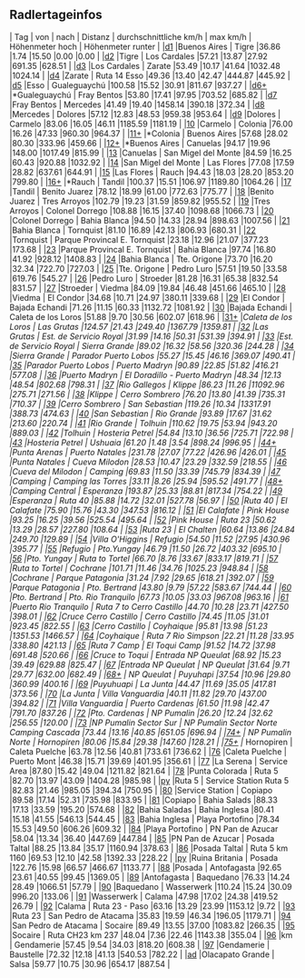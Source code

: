 
## Radlertageinfos 

| Tag | von | nach | Distanz | durchschnittliche km/h | max km/h | Höhenmeter hoch | Höhenmeter runter |
|[d1](http://www.latinamerica.bike/track/dd1) |Buenos Aires | Tigre |36.86 |1.74 |15.50 |0.00 |0.00 |
|[d2](http://www.latinamerica.bike/track/dd2) |Tigre | Los Cardales |57.21 |13.87 |27.92 |691.35 |628.51 |
|[d3](http://www.latinamerica.bike/track/dd3) |Los Cardales | Zarate |53.49 |10.17 |41.64 |1032.48 |1024.14 |
|[d4](http://www.latinamerica.bike/track/dd4) |Zarate | Ruta 14 Esso |49.36 |13.40 |42.47 |444.87 |445.92 |
|[d5](http://www.latinamerica.bike/track/dd5) |Esso | Gualeguaychú |100.58 |15.52 |30.91 |811.67 |937.27 |
|[d6+](http://www.latinamerica.bike/track/dd6) |*Gualeguaychú | Fray Bentos |53.80 |17.41 |97.95 |703.52 |685.82 |
|[d7](http://www.latinamerica.bike/track/dd7) |Fray Bentos | Mercedes |41.49 |19.40 |1458.14 |390.18 |372.34 |
|[d8](http://www.latinamerica.bike/track/dd8) |Mercedes | Dolores |57.12 |12.83 |48.53 |959.38 |953.64 |
|[d9](http://www.latinamerica.bike/track/dd9) |Dolores | Carmelo |83.06 |16.05 |46.11 |1185.59 |1181.19 |
|[10](http://www.latinamerica.bike/track/d10) |Carmelo | Colonia |76.00 |16.26 |47.33 |960.30 |964.37 |
|[11+](http://www.latinamerica.bike/track/d11) |*Colonia | Buenos Aires |57.68 |28.02 |80.30 |333.96 |459.66 |
|[12+](http://www.latinamerica.bike/track/d12) |*Buenos Aires | Canuelas |94.17 |19.96 |148.00 |1017.49 |815.99 |
|[13](http://www.latinamerica.bike/track/d13) |Canuelas | San Migel del Monte |84.59 |16.25 |60.43 |920.88 |1032.92 |
|[14](http://www.latinamerica.bike/track/d14) |San Migel del Monte | Las Flores |77.08 |17.59 |28.82 |637.61 |644.91 |
|[15](http://www.latinamerica.bike/track/d15) |Las Flores | Rauch |94.43 |18.03 |28.20 |853.20 |799.80 |
|[16+](http://www.latinamerica.bike/track/d16) |*Rauch | Tandil |100.37 |15.51 |106.97 |1189.80 |1064.26 |
|[17](http://www.latinamerica.bike/track/d17) |Tandil | Benito Juarez |78.12 |18.99 |61.00 |772.63 |775.77 |
|[18](http://www.latinamerica.bike/track/d18) |Benito Juarez | Tres Arroyos |102.79 |19.23 |31.59 |859.82 |955.52 |
|[19](http://www.latinamerica.bike/track/d19) |Tres Arroyos | Colonel Dorrego |108.88 |16.15 |37.40 |1098.68 |1066.73 |
|[20](http://www.latinamerica.bike/track/d20) |Colonel Dorrego | Bahia Blanca |94.50 |14.33 |28.94 |898.63 |1007.56 |
|[21](http://www.latinamerica.bike/track/d21) |Bahia Blanca | Tornquist |81.10 |16.89 |42.13 |806.93 |680.31 |
|[22](http://www.latinamerica.bike/track/d22) |Tornquist | Parque Provincal E. Tornquist |23.18 |12.96 |21.07 |377.23 |173.68 |
|[23](http://www.latinamerica.bike/track/d23) |Parque Provincal E. Tornquist | Bahia Blanca |97.74 |16.80 |41.92 |928.12 |1408.83 |
|[24](http://www.latinamerica.bike/track/d24) |Bahia Blanca | Tte. Origone |73.70 |16.20 |32.34 |722.70 |727.03 |
|[25](http://www.latinamerica.bike/track/d25) |Tte. Origone | Pedro Luro |57.51 |19.50 |33.58 |619.76 |545.27 |
|[26](http://www.latinamerica.bike/track/d26) |Pedro Luro | Stroeder |81.28 |16.31 |65.38 |832.54 |831.57 |
|[27](http://www.latinamerica.bike/track/d27) |Stroeder | Viedma |84.09 |19.84 |46.48 |451.66 |465.10 |
|[28](http://www.latinamerica.bike/track/d28) |Viedma | El Condor |34.68 |10.71 |24.97 |380.11 |339.68 |
|[29](http://www.latinamerica.bike/track/d29) |El Condor | Bajada Echandi |71.26 |11.15 |60.33 |1132.72 |1081.92 |
|[30](http://www.latinamerica.bike/track/d30) |Bajada Echandi | Caleta de los Loros |51.88 |9.70 |30.56 |602.07 |618.96 |
|[31+](http://www.latinamerica.bike/track/d31) |*Caleta de los Loros | Las Grutas |124.57 |21.43 |249.40 |1367.79 |1359.81 |
|[32](http://www.latinamerica.bike/track/d32) |Las Grutas | Est. de Servicio Royal |31.99 |14.16 |50.31 |531.39 |394.91 |
|[33](http://www.latinamerica.bike/track/d33) |Est. de Servicio Royal | Sierra Grande |89.02 |16.32 |58.56 |320.36 |244.28 |
|[34](http://www.latinamerica.bike/track/d34) |Sierra Grande | Parador Puerto Lobos |55.27 |15.45 |46.16 |369.07 |490.41 |
|[35](http://www.latinamerica.bike/track/d35) |Parador Puerto Lobos | Puerto Madryn |90.89 |22.85 |51.82 |416.21 |577.08 |
|[36](http://www.latinamerica.bike/track/d36) |Puerto Madryn | El Doradillo - Puerto Madryn |48.34 |12.13 |48.54 |802.68 |798.31 |
|[37](http://www.latinamerica.bike/track/d37) |Rio Gallegos | Klippe |86.23 |11.26 |11092.96 |275.71 |271.56 |
|[38](http://www.latinamerica.bike/track/d38) |Klippe | Cerro Sombrero |76.20 |13.80 |41.39 |735.31 |710.37 |
|[39](http://www.latinamerica.bike/track/d39) |Cerro Sombrero | San Sebastian |119.26 |10.34 |13317.91 |388.73 |474.63 |
|[40](http://www.latinamerica.bike/track/d40) |San Sebastian | Rio Grande |93.89 |17.67 |31.62 |213.60 |220.74 |
|[41](http://www.latinamerica.bike/track/d41) |Rio Grande | Tolhuin |110.62 |19.75 |53.94 |943.20 |889.03 |
|[42](http://www.latinamerica.bike/track/d42) |Tolhuin | Hosteria Petrel |54.84 |13.10 |36.56 |725.71 |722.98 |
|[43](http://www.latinamerica.bike/track/d43) |Hosteria Petrel | Ushuaia |61.20 |1.48 |3.54 |898.24 |996.95 |
|[44+](http://www.latinamerica.bike/track/d44) |*Punta Arenas | Puerto Natales |231.78 |27.07 |77.22 |426.96 |426.01 |
|[45](http://www.latinamerica.bike/track/d45) |Punta Natales | Cueva Milodon |28.53 |10.47 |23.29 |332.59 |218.55 |
|[46](http://www.latinamerica.bike/track/d46) |Cueva del Milodon | Camping |69.83 |11.50 |33.39 |745.79 |834.39 |
|[47](http://www.latinamerica.bike/track/d47) |Camping | Camping las Torres |33.11 |8.26 |25.94 |595.52 |491.77 |
|[48+](http://www.latinamerica.bike/track/d48) |*Camping Central | Esperanza |193.87 |25.33 |88.81 |817.34 |754.22 |
|[49](http://www.latinamerica.bike/track/d49) |Esperanza | Ruta 40 |85.88 |14.72 |32.01 |527.78 |56.97 |
|[50](http://www.latinamerica.bike/track/d50) |Ruta 40 | El Calafate |75.90 |15.76 |43.30 |347.53 |816.12 |
|[51](http://www.latinamerica.bike/track/d51) |El Calafate | Pink House |93.25 |16.25 |39.56 |525.54 |495.64 |
|[52](http://www.latinamerica.bike/track/d52) |Pink House | Ruta 23 |50.62 |13.29 |28.57 |227.80 |108.64 |
|[53](http://www.latinamerica.bike/track/d53) |Ruta 23 | El Chalten |60.64 |13.86 |24.84 |249.70 |129.89 |
|[54](http://www.latinamerica.bike/track/d54) |Villa O'Higgins | Refugio |54.50 |11.52 |27.95 |430.96 |395.77 |
|[55](http://www.latinamerica.bike/track/d55) |Refugio | Pto.Yungay |46.79 |11.50 |26.72 |403.32 |695.10 |
|[56](http://www.latinamerica.bike/track/d56) |Pto. Yungay | Ruta to Tortel |66.70 |8.76 |33.67 |833.17 |819.71 |
|[57](http://www.latinamerica.bike/track/d57) |Ruta to Tortel | Cochrane |101.71 |11.46 |34.76 |1025.23 |948.84 |
|[58](http://www.latinamerica.bike/track/d58) |Cochrane | Parque Patagonia |31.24 |7.92 |29.65 |618.21 |392.07 |
|[59](http://www.latinamerica.bike/track/d59) |Parque Patagonia | Pto. Bertrand |43.80 |9.79 |57.22 |583.67 |744.44 |
|[60](http://www.latinamerica.bike/track/d60) |Pto. Bertrand | Pto. Rio Tranquilo |67.73 |10.05 |33.03 |967.08 |963.16 |
|[61](http://www.latinamerica.bike/track/d61) |Puerto Rio Tranquilo | Ruta 7 to Cerro Castillo |44.70 |10.28 |23.71 |427.50 |398.01 |
|[62](http://www.latinamerica.bike/track/d62) |Cruce Cerro Castillo | Cerro Castillo |74.45 |11.05 |31.01 |923.45 |822.55 |
|[63](http://www.latinamerica.bike/track/d63) |Cerro Castillo | Coyhaique |95.81 |13.98 |51.23 |1351.53 |1466.57 |
|[64](http://www.latinamerica.bike/track/d64) |Coyhaique | Ruta 7 Rio Simpson |22.21 |11.28 |33.95 |338.80 |421.13 |
|[65](http://www.latinamerica.bike/track/d65) |Ruta 7 Camp | El Toqui Camp |91.52 |14.72 |37.98 |691.48 |520.66 |
|[66](http://www.latinamerica.bike/track/d66) |Cruce to Toqui | Entrada NP Queulat |68.92 |15.23 |39.49 |629.88 |825.47 |
|[67](http://www.latinamerica.bike/track/d67) |Entrada NP Queulat | NP Queulat |31.64 |9.71 |29.77 |632.00 |682.49 |
|[68+](http://www.latinamerica.bike/track/d68) |* NP Queulat | Puyuhapi |37.54 |10.96 |29.80 |360.99 |400.16 |
|[69](http://www.latinamerica.bike/track/d69) |Puyuhuapi | La Junta |44.47 |11.69 |35.05 |417.81 |373.56 |
|[70](http://www.latinamerica.bike/track/d70) |La Junta | Villa Vanguardia |40.11 |11.82 |29.70 |437.00 |394.82 |
|[71](http://www.latinamerica.bike/track/d71) |Villa Vanguardia | Puerto Cardenas |61.50 |11.98 |42.47 |791.70 |837.26 |
|[72](http://www.latinamerica.bike/track/d72) |Pto. Cardenas | NP Pumalin |26.20 |12.24 |32.62 |256.55 |120.00 |
|[73](http://www.latinamerica.bike/track/d73) |NP Pumalin Sector Sur | NP Pumalin Sector Norte Camping Cascada |73.44 |13.16 |40.85 |651.05 |696.94 |
|[74+](http://www.latinamerica.bike/track/d74) |* NP Pumalin Norte | Hornopiren |80.06 |15.84 |29.38 |147.60 |128.21 |
|[75+](http://www.latinamerica.bike/track/d75) |* Hornopiren | Caleta Puelche |63.78 |12.56 |40.81 |733.61 |736.62 |
|[76](http://www.latinamerica.bike/track/d76) |Caleta Puelche | Puerto Mont |46.38 |15.71 |39.69 |401.95 |356.61 |
|[77](http://www.latinamerica.bike/track/d77) |La Serena | Service Area |87.80 |15.42 |49.04 |1211.82 |821.64 |
|[78](http://www.latinamerica.bike/track/d78) |Punta Colorada | Ruta 5 |82.70 |13.97 |43.09 |1404.28 |985.98 |
|[py](http://www.latinamerica.bike/track/dpy) |Ruta 5 | Service Station Ruta 5 |82.83 |21.46 |985.05 |394.34 |750.95 |
|[80](http://www.latinamerica.bike/track/d80) |Service Station | Copiapo |89.58 |17.14 |52.31 |735.98 |833.95 |
|[81](http://www.latinamerica.bike/track/d81) |Copiapo | Bahia Salads |88.33 |17.13 |33.59 |195.20 |574.68 |
|[82](http://www.latinamerica.bike/track/d82) |Bahia Saladas | Bahia Inglesa |80.41 |15.18 |41.55 |546.13 |544.45 |
|[83](http://www.latinamerica.bike/track/d83) |Bahia Inglesa | Playa Portofino |78.34 |15.53 |49.50 |606.26 |609.32 |
|[84](http://www.latinamerica.bike/track/d84) |Playa Portofino | PN Pan de Azucar |58.04 |13.34 |36.40 |447.69 |447.84 |
|[85](http://www.latinamerica.bike/track/d85) |PN Pan de Azucar | Posada Taltal |88.25 |13.84 |35.17 |1160.94 |378.63 |
|[86](http://www.latinamerica.bike/track/d86) |Posada Taltal | Ruta 5 km 1160 |69.53 |12.10 |42.58 |1392.33 |228.22 |
|[py](http://www.latinamerica.bike/track/dpy) |Ruina Britania | Posada |122.76 |15.98 |66.57 |466.67 |1133.77 |
|[88](http://www.latinamerica.bike/track/d88) |Posada | Antofagasta |92.65 |23.61 |40.55 |99.45 |1369.05 |
|[89](http://www.latinamerica.bike/track/d89) |Antofagasta | Baquedano |76.33 |14.24 |28.49 |1066.51 |57.79 |
|[90](http://www.latinamerica.bike/track/d90) |Baquedano | Wasserwerk |110.24 |15.24 |30.09 |996.20 |133.06 |
|[91](http://www.latinamerica.bike/track/d91) |Wasserwerk | Calama |47.98 |17.02 |24.38 |419.52 |26.79 |
|[92](http://www.latinamerica.bike/track/d92) |Calama | Ruta 23 - Paso |63.16 |13.29 |23.99 |1153.12 |9.72 |
|[93](http://www.latinamerica.bike/track/d93) |Ruta 23 | San Pedro de Atacama |35.83 |19.59 |46.34 |196.05 |1179.71 |
|[94](http://www.latinamerica.bike/track/d94) |San Pedro de Atacama | Socaire |89.49 |13.55 |37.00 |1083.82 |266.35 |
|[95](http://www.latinamerica.bike/track/d95) |Socaire | Ruta CH23 km 237 |48.04 |7.36 |22.46 |1143.38 |355.04 |
|[96](http://www.latinamerica.bike/track/d96) |km | Gendamerie |57.45 |9.54 |34.03 |818.20 |608.38 |
|[97](http://www.latinamerica.bike/track/d97) |Gendamerie | Baustelle |72.32 |12.18 |41.13 |540.53 |782.22 |
|[ad](http://www.latinamerica.bike/track/dad) |Olacapato Grande | Salsa |59.77 |10.75 |30.96 |654.17 |887.54 |
